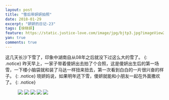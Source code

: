 ```yaml
---
layout: post
title: "雪后带妍妍拍照"
date: 2018-01-29
excerpt: "妍妍的日记-23"
tags: [徐晓妍]
feature: https://static.justice-love.com/image/jpg/bjtp3.jpg?imageView2/1/w/1200/h/500
yan: true
comments: true
---
```

这几天长沙下雪了，印象中湖南自从08年之后就没下过这么大的雪了。
{: .notice}
昨天早上，一家子带着傻妍出去拍了个合照，这是傻妍出生后的第一场雪，一下楼小脑袋就和装了马达一样扭来扭去，第一次看到白白的一片很兴奋的样子。
{: .notice}
晓妍妈说，如果明年还下雪，傻妍就能和小朋友一起在外面撒欢了。
{: .notice}
<figure>
    <img src="{{ site.staticUrl }}/yanyan/image/quanjiafu1.jpg?imageMogr2/auto-orient" />
    <img src="{{ site.staticUrl }}/yanyan/image/quanjiafu2.jpg?imageMogr2/auto-orient" />
    <img src="{{ site.staticUrl }}/yanyan/image/quanjiafu3.jpg?imageMogr2/auto-orient" />
    <img src="{{ site.staticUrl }}/yanyan/image/quanjiafu4.jpg?imageMogr2/auto-orient" />
    <img src="{{ site.staticUrl }}/yanyan/image/quanjiafu6.jpg?imageMogr2/auto-orient" />
</figure>
